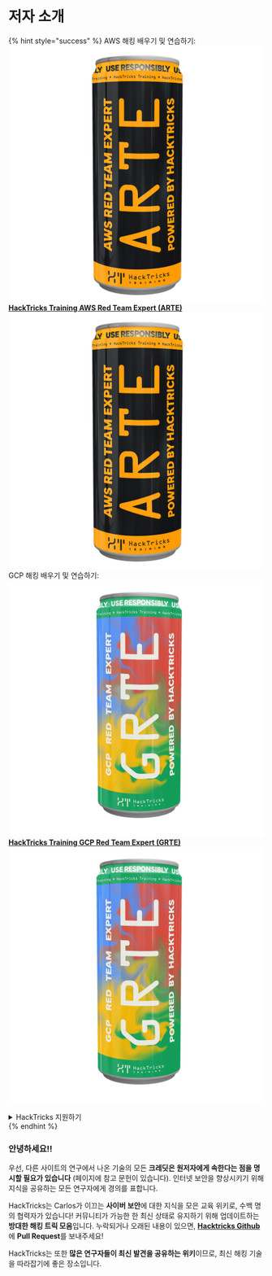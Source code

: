 # 저자 소개

{% hint style="success" %}
AWS 해킹 배우기 및 연습하기:<img src="/.gitbook/assets/arte.png" alt="" data-size="line">[**HackTricks Training AWS Red Team Expert (ARTE)**](https://training.hacktricks.xyz/courses/arte)<img src="/.gitbook/assets/arte.png" alt="" data-size="line">\
GCP 해킹 배우기 및 연습하기: <img src="/.gitbook/assets/grte.png" alt="" data-size="line">[**HackTricks Training GCP Red Team Expert (GRTE)**<img src="/.gitbook/assets/grte.png" alt="" data-size="line">](https://training.hacktricks.xyz/courses/grte)

<details>

<summary>HackTricks 지원하기</summary>

* [**구독 계획**](https://github.com/sponsors/carlospolop) 확인하기!
* **💬 [**Discord 그룹**](https://discord.gg/hRep4RUj7f) 또는 [**텔레그램 그룹**](https://t.me/peass)에 참여하거나 **Twitter** 🐦 [**@hacktricks\_live**](https://twitter.com/hacktricks\_live)**를 팔로우하세요.**
* **[**HackTricks**](https://github.com/carlospolop/hacktricks) 및 [**HackTricks Cloud**](https://github.com/carlospolop/hacktricks-cloud) 깃허브 리포지토리에 PR을 제출하여 해킹 트릭을 공유하세요.**

</details>
{% endhint %}

### 안녕하세요!!

우선, 다른 사이트의 연구에서 나온 기술의 모든 **크레딧은 원저자에게 속한다는 점을 명시할 필요가 있습니다** (페이지에 참고 문헌이 있습니다). 인터넷 보안을 향상시키기 위해 지식을 공유하는 모든 연구자에게 경의를 표합니다.

HackTricks는 Carlos가 이끄는 **사이버 보안**에 대한 지식을 모은 교육 위키로, 수백 명의 협력자가 있습니다! 커뮤니티가 가능한 한 최신 상태로 유지하기 위해 업데이트하는 **방대한 해킹 트릭 모음**입니다. 누락되거나 오래된 내용이 있으면, [**Hacktricks Github**](https://github.com/carlospolop/hacktricks)에 **Pull Request**를 보내주세요!

HackTricks는 또한 **많은 연구자들이 최신 발견을 공유하는 위키**이므로, 최신 해킹 기술을 따라잡기에 좋은 장소입니다.
